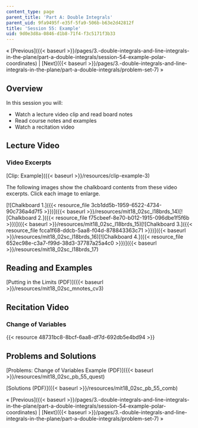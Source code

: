 ```yaml
---
content_type: page
parent_title: 'Part A: Double Integrals'
parent_uid: 9fa9495f-e35f-5fa9-506b-b63e2d42812f
title: 'Session 55: Example'
uid: 9d0e3d8a-0846-d1b8-71f4-f3c5171f3b33
---
```


« [Previous]({{< baseurl >}}/pages/3.-double-integrals-and-line-integrals-in-the-plane/part-a-double-integrals/session-54-example-polar-coordinates) | [Next]({{< baseurl >}}/pages/3.-double-integrals-and-line-integrals-in-the-plane/part-a-double-integrals/problem-set-7) »

Overview
--------

In this session you will:

*   Watch a lecture video clip and read board notes
*   Read course notes and examples
*   Watch a recitation video

Lecture Video
-------------

### Video Excerpts

[Clip: Example]({{< baseurl >}}/resources/clip-example-3)

The following images show the chalkboard contents from these video excerpts. Click each image to enlarge.

[![Chalkboard 1.]({{< resource_file 3cb1dd5b-1959-6522-4734-90c736a4d7f5 >}})]({{< baseurl >}}/resources/mit18_02sc_l18brds_14)[![Chalkboard 2.]({{< resource_file f75cbeef-8e70-b012-1915-096dbe1f5f6b >}})]({{< baseurl >}}/resources/mit18_02sc_l18brds_15)[![Chalkboard 3.]({{< resource_file fcca1f68-ddcb-5aa8-f04d-878843363c71 >}})]({{< baseurl >}}/resources/mit18_02sc_l18brds_16)[![Chalkboard 4.]({{< resource_file 652ec98e-c3a7-f99d-38d3-37787a25a4c0 >}})]({{< baseurl >}}/resources/mit18_02sc_l18brds_17)

Reading and Examples
--------------------

[Putting in the Limits (PDF)]({{< baseurl >}}/resources/mit18_02sc_mnotes_cv3)

Recitation Video
----------------

### Change of Variables

{{< resource 48731bc8-8bcf-6aa8-df7d-692db5e4bd94 >}}

Problems and Solutions
----------------------

[Problems: Change of Variables Example (PDF)]({{< baseurl >}}/resources/mit18_02sc_pb_55_quest)

[Solutions (PDF)]({{< baseurl >}}/resources/mit18_02sc_pb_55_comb)

« [Previous]({{< baseurl >}}/pages/3.-double-integrals-and-line-integrals-in-the-plane/part-a-double-integrals/session-54-example-polar-coordinates) | [Next]({{< baseurl >}}/pages/3.-double-integrals-and-line-integrals-in-the-plane/part-a-double-integrals/problem-set-7) »